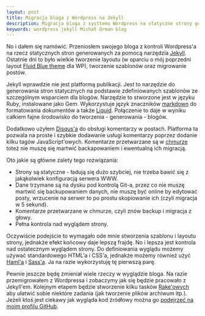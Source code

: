 ```yaml
---
layout: post
title: Migracja bloga z Wordpress na Jekyll
description: Migracja bloga z systtemu Wordpress na statyczne strony generowane z użyciem narzędzia Jekyll.
keywords: wordpress jekyll Michał Orman blog
---
```

No i dałem się namówić. Przeniosłem swojego bloga z kontroli Wordpress'a na rzecz
statycznych stron generowanych za pomocą narzędzia [Jekyll](http://github.com/mojombo/jekyll).
Ostatnie dni to było wielkie tworzenie layoutu (w oparciu o mój poprzedni layout
[Fluid Blue theme](http://srinig.com/wordpress/themes/fluid-blue/) dla WP), tworzenie
szablonów oraz migrowanie postów.

Jekyll wprawdzie nie jest platformą publikacji. Jest to narzędzie do generowania
stron statycznych na podstawie zdefiniowanych szablonów ze szczególnym wsparciem
dla blogów. Narzędzie to stworzone jest w języku Ruby, instalowane jako Gem. Wykorzystuje
język znaczników [markdown](http://pl.wikipedia.org/wiki/Markdown) do formatowania
dokumentów a także [Liquid](http://www.liquidmarkup.org/). Połączenie to daje w
wyniku całkiem fajne środowisko do tworzenia - generowania - blogów.

Dodatkowo użyłem [Disqus'a](http://disqus.com/) do obsługi komentarzy w postach.
Platforma ta pozwala na proste i szybkie dodawanie usługi komentarzy poprzez
dodanie kilku tagów JavaScript'owych. Komentarze przetwarzane są w [chmurze](http://pl.wikipedia.org/wiki/Cloud_computing)
toteż nie muszę się martwić backapowaniem i ewentualną ich migracją.

Oto jakie są główne zalety tego rozwiązania:

* Strony są statyczne - ładują się dużo szybciej, nie trzeba bawić się z jakąkolwiek
konfiguracją serwera WWW.
* Dane trzymane są na dysku pod kontrolą Git-a, przez co nie muszę martwić się
backupowaniem danych, nie muszę być online by edytować posty, wrzucenie na serwer
to po prostu skopiowanie ich (czyli migracja w 5 sekund).
* Komentarze przetwarzane w chmurze, czyli znów backup i migracja z głowy.
* Pełna kontrola nad wyglądem strony.

Oczywiście podejście to wymagało ode mnie stworzenia szablonu i layoutu strony,
jednakże efekt końcowy daje lepszą frajdę. No i lepsza jest kontrola nad ostatecznym
wyglądem strony. Do definiowania wyglądu możemy używać standardowego HTML'a i
CSS'a, jednakże możemy również użyć [Haml'a](http://sass-lang.com/) i [Sass'a](http://sass-lang.com/).
Ja na razie wykorzystuję tę pierwszą parę.

Pewnie jeszcze będę zmieniał wiele rzeczy w wyglądzie bloga. Na razie przemigrowałem
z Wordpressa i zobaczymy jak się będzie pracowało z Jekyll'em. Kolejnym etapem będzie
stworzenie kilku tasków [Rake'owych](http://rake.rubyforge.org/) aby ułatwić sobie niektóre
zadania (jak tworzenie plików archiwum itp.). Jeżeli ktoś jest ciekawy jak wygląda
kod źródłowy można go [podejrzeć na moim profilu GitHub](http://github.com/michalorman/michalorman.pl).